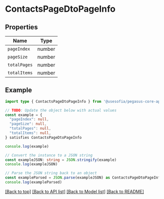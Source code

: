 
# ContactsPageDtoPageInfo


## Properties

Name | Type
------------ | -------------
`pageIndex` | number
`pageSize` | number
`totalPages` | number
`totalItems` | number

## Example

```typescript
import type { ContactsPageDtoPageInfo } from '@usesofia/pegasus-core-api-sdk'

// TODO: Update the object below with actual values
const example = {
  "pageIndex": null,
  "pageSize": null,
  "totalPages": null,
  "totalItems": null,
} satisfies ContactsPageDtoPageInfo

console.log(example)

// Convert the instance to a JSON string
const exampleJSON: string = JSON.stringify(example)
console.log(exampleJSON)

// Parse the JSON string back to an object
const exampleParsed = JSON.parse(exampleJSON) as ContactsPageDtoPageInfo
console.log(exampleParsed)
```

[[Back to top]](#) [[Back to API list]](../README.md#api-endpoints) [[Back to Model list]](../README.md#models) [[Back to README]](../README.md)


